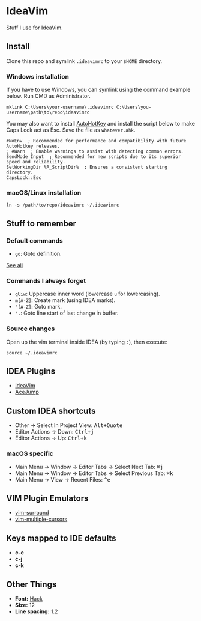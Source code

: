 # IdeaVim

Stuff I use for IdeaVim.

## Install

Clone this repo and symlink `.ideavimrc` to your `$HOME` directory.

### Windows installation

If you have to use Windows, you can symlink using the command example below. Run CMD as Administrator.

```
mklink C:\Users\your-username\.ideavimrc C:\Users\you-username\path\to\repo\ideavimrc
```

You may also want to install [AutoHotKey](https://www.autohotkey.com) and install the script below to make Caps Lock act as Esc. Save the file as `whatever.ahk`.

```
#NoEnv  ; Recommended for performance and compatibility with future AutoHotkey releases.
; #Warn  ; Enable warnings to assist with detecting common errors.
SendMode Input  ; Recommended for new scripts due to its superior speed and reliability.
SetWorkingDir %A_ScriptDir%  ; Ensures a consistent starting directory.
CapsLock::Esc
```

### macOS/Linux installation

```
ln -s /path/to/repo/ideavimrc ~/.ideavimrc
```

## Stuff to remember

### Default commands

- `gd`: Goto definition.

[See all](https://github.com/JetBrains/ideavim/blob/master/src/com/maddyhome/idea/vim/package-info.java)

### Commands I always forget

- `gUiw`: Uppercase inner word (lowercase `u` for lowercasing).
- `m[A-Z]`: Create mark (using IDEA marks).
- `'[A-Z]`: Goto mark.
- `'.`: Goto line start of last change in buffer.

### Source changes

Open up the vim terminal inside IDEA (by typing `:`), then execute:

```
source ~/.ideavimrc
```

## IDEA Plugins

- [IdeaVim](https://github.com/JetBrains/ideavim)
- [AceJump](https://github.com/acejump/AceJump)

## Custom IDEA shortcuts

- Other -> Select In Project View: <kbd>Alt+Quote</kbd>
- Editor Actions -> Down: <kbd>Ctrl+j</kbd>
- Editor Actions -> Up: <kbd>Ctrl+k</kbd>

### macOS specific

- Main Menu -> Window -> Editor Tabs -> Select Next Tab: <kbd>⌘j</kbd>
- Main Menu -> Window -> Editor Tabs -> Select Previous Tab: <kbd>⌘k</kbd>
- Main Menu -> View -> Recent Files: <kbd>^e</kbd>


## VIM Plugin Emulators

- [vim-surround](https://github.com/tpope/vim-surround)
- [vim-multiple-cursors](https://github.com/terryma/vim-multiple-cursors)

## Keys mapped to IDE defaults

- **c-e**
- **c-j**
- **c-k**

## Other Things

- **Font:** [Hack](https://github.com/source-foundry/Hack)
- **Size:** 12
- **Line spacing:** 1.2
